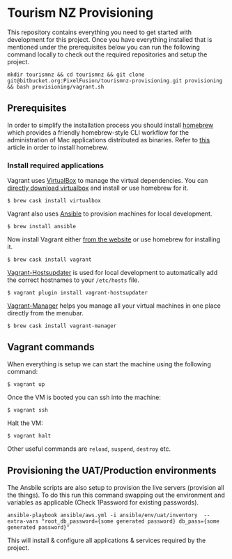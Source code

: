 # Tourism NZ Provisioning

This repository contains everything you need to get started with development for this project. Once you have everything installed that is mentioned under the prerequisites below you can run the following command locally to check out the required repositories and setup the project.

    mkdir tourismnz && cd tourismnz && git clone git@bitbucket.org:PixelFusion/tourismnz-provisioning.git provisioning && bash provisioning/vagrant.sh

## Prerequisites

In order to simplify the installation process you should install [homebrew](http://brew.sh) which provides a friendly homebrew-style CLI workflow for the administration of Mac applications distributed as binaries. Refer to [this](https://github.com/Homebrew/homebrew/blob/master/share/doc/homebrew/Installation.md) article in order to install homebrew.

### Install required applications

Vagrant uses [VirtualBox](https://www.virtualbox.org/) to manage the virtual dependencies. You can [directly download virtualbox](https://www.virtualbox.org/wiki/Downloads) and install or use homebrew for it.

	$ brew cask install virtualbox

Vagrant also uses [Ansible](https://www.ansible.com/get-started) to provision machines for local development.

	$ brew install ansible

Now install Vagrant either [from the website](http://www.vagrantup.com/downloads.html) or use homebrew for installing it.

	$ brew cask install vagrant

[Vagrant-Hostsupdater](https://github.com/cogitatio/vagrant-hostsupdater) is used for local development to automatically add the correct hostnames to your `/etc/hosts` file.

	$ vagrant plugin install vagrant-hostsupdater

[Vagrant-Manager](http://vagrantmanager.com/) helps you manage all your virtual machines in one place directly from the menubar.

	$ brew cask install vagrant-manager

## Vagrant commands

When everything is setup we can start the machine using the following command:

	$ vagrant up

Once the VM is booted you can ssh into the machine:

	$ vagrant ssh

Halt the VM:

	$ vagrant halt

Other useful commands are `reload`, `suspend`, `destroy` etc.

## Provisioning the UAT/Production environments

The Ansbile scripts are also setup to provision the live servers (provision all the things). To do this run this command swapping out the environment and variables as applicable (Check 1Password for existing passwords).

    ansible-playbook ansible/aws.yml -i ansible/env/uat/inventory  --extra-vars "root_db_password={some generated password} db_pass={some generated password}"

This will install & configure all applications & services required by the project.
